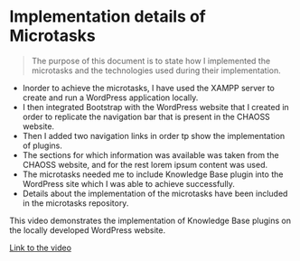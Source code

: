 # Implementation details of Microtasks

> The purpose of this document is to state how I implemented the microtasks and the technologies used during their implementation.

- Inorder to achieve the microtasks, I have used the XAMPP server to create and run a WordPress application locally.
- I then integrated Bootstrap with the WordPress website that I created in order to replicate the navigation bar that is present in the CHAOSS website.
- Then I added two navigation links in order tp show the implementation of plugins.
- The sections for which information was available was taken from the CHAOSS website, and for the rest lorem ipsum content was used.
- The microtasks needed me to include Knowledge Base plugin into the WordPress site which I was able to achieve successfully.
- Details about the implementation of the microtasks have been included in the microtasks repository.

This video demonstrates the implementation of Knowledge Base plugins on the locally developed WordPress website.

[Link to the video](https://drive.google.com/file/d/1HaJu84DH56vKMKDy_Aw1LVHecye27QCa/view?usp=sharing)
